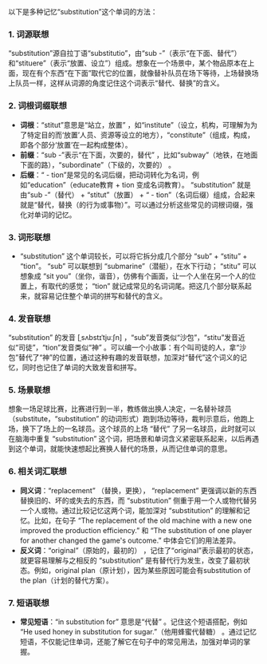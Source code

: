 以下是多种记忆“substitution”这个单词的方法：

### 1. 词源联想
“substitution”源自拉丁语“substitutio”，由“sub -”（表示“在下面、替代”）和“stituere”（表示“放置、设立”）组成。想象在一个场景中，某个物品原本在上面，现在有个东西“在下面”取代它的位置，就像替补队员在场下等待，上场替换场上队员一样，这样从词源的角度记住这个词表示“替代、替换”的含义。

### 2. 词根词缀联想
 - **词根**：“stitut”意思是“站立，放置” ，如“institute”（设立，机构，可理解为为了特定目的而‘放置’人员、资源等设立的地方），“constitute”（组成，构成，即各个部分‘放置’在一起构成整体）。
 - **前缀**：“sub -”表示“在下面，次要的，替代” ，比如“subway”（地铁，在地面下面的路），“subordinate”（下级的，次要的） 。
 - **后缀**：“ - tion”是常见的名词后缀，把动词转化为名词，例如“education”（educate教育 + tion 变成名词教育）。
“substitution” 就是由“sub -”（替代） + “stitut”（放置） + “ - tion”（名词后缀）组成，合起来就是“替代，替换（的行为或事物）”。可以通过分析这些常见的词根词缀，强化对单词的记忆。

### 3. 词形联想
 - “substitution” 这个单词较长，可以将它拆分成几个部分 “sub” + “stitu” + “tion”。 “sub” 可以联想到 “submarine”（潜艇），在水下行动； “stitu” 可以想象成 “sit you”（坐你，谐音），仿佛有个画面，让一个人坐在另一个人的位置上，有取代的感觉； “tion” 就记成常见的名词词尾。把这几个部分联系起来，就容易记住整个单词的拼写和替代的含义。

### 4. 发音联想
“substitution” 的发音 [ˌsʌbstɪˈtjuːʃn] ，“sub”发音类似“沙包”，“stitu”发音近似“司徒”，“tion”发音类似“神” 。可以编一个小故事：有个叫司徒的人，拿“沙包”替代了“神”的位置，通过这种有趣的发音联想，加深对“替代”这个词义的记忆，同时也记住了单词的大致发音和拼写。

### 5. 场景联想
想象一场足球比赛，比赛进行到一半，教练做出换人决定，一名替补球员（substitute，“substitution” 的动词形式）跑到场边等待，裁判示意后，他跑上场，换下了场上的一名球员。这个球员的上场 “替代” 了另一名球员，此时就可以在脑海中重复 “substitution” 这个词，把场景和单词含义紧密联系起来，以后再遇到这个单词，就能快速想起比赛换人替代的场景，从而记住单词的意思。

### 6. 相关词汇联想
 - **同义词**：“replacement” （替换，更换）， “replacement” 更强调以新的东西替换旧的、坏的或失去的东西，而 “substitution” 侧重于用一个人或物代替另一个人或物。通过比较记忆这两个词，能加深对 “substitution” 的理解和记忆。比如，在句子 “The replacement of the old machine with a new one improved the production efficiency.” 和 “The substitution of one player for another changed the game's outcome.” 中体会它们的用法差异。
 - **反义词**：“original”（原始的，最初的） ，记住了“original”表示最初的状态，就更容易理解与之相反的 “substitution” 是有替代行为发生，改变了最初状态。例如，original plan（原计划），因为某些原因可能会有substitution of the plan（计划的替代方案）。

### 7. 短语联想
 - **常见短语**：“in substitution for” 意思是“代替” 。记住这个短语搭配，例如 “He used honey in substitution for sugar.”（他用蜂蜜代替糖） 。通过记忆短语，不仅能记住单词，还能了解它在句子中的常见用法，加强对单词的掌握。 